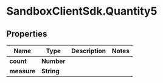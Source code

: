 # SandboxClientSdk.Quantity5

## Properties
Name | Type | Description | Notes
------------ | ------------- | ------------- | -------------
**count** | **Number** |  | 
**measure** | **String** |  | 
